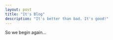 ```yaml
---
layout: post
title: "It's Blog"
description: "It's better than bad. It's good!"
---
```


So we begin again...
